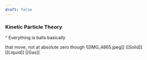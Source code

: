 ```yaml
---
draft: false
---
```

### Kinetic Particle Theory
^ Everything is balls 
basically

that move, not at absolute zero though
![[IMG_4865.jpeg]]
[[Solid]]
[[Liquid]]
[[Gas]]
